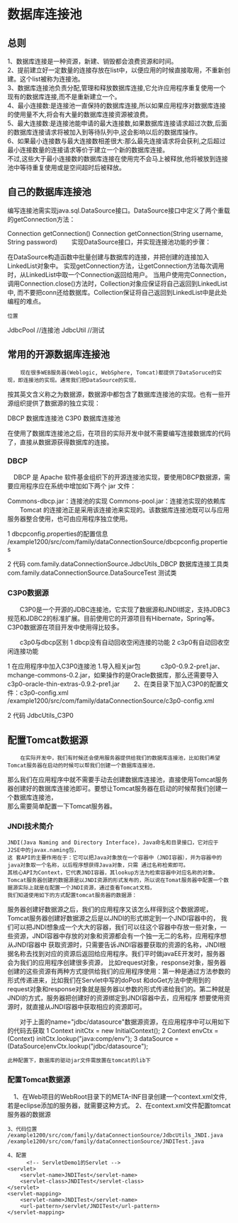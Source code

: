 # 数据库连接池

## 总则

1、数据库连接是一种资源，新建、销毁都会浪费资源和时间。  
2、提前建立好一定数量的连接存放在list中，以便应用的时候直接取用，不重新创建。这个list被称为连接池。  
3、数据库连接池负责分配,管理和释放数据库连接,它允许应用程序重复使用一个现有的数据库连接,而不是重新建立一个。  
4、最小连接数:是连接池一直保持的数据库连接,所以如果应用程序对数据库连接的使用量不大,将会有大量的数据库连接资源被浪费。  
5、最大连接数:是连接池能申请的最大连接数,如果数据库连接请求超过次数,后面的数据库连接请求将被加入到等待队列中,这会影响以后的数据库操作。  
6、如果最小连接数与最大连接数相差很大:那么最先连接请求将会获利,之后超过最小连接数量的连接请求等价于建立一个新的数据库连接。  
        不过,这些大于最小连接数的数据库连接在使用完不会马上被释放,他将被放到连接池中等待重复使用或是空间超时后被释放。  
        
## 自己的数据库连接池
编写连接池需实现java.sql.DataSource接口。DataSource接口中定义了两个重载的getConnection方法：

Connection getConnection()
Connection getConnection(String username, String password)
　　实现DataSource接口，并实现连接池功能的步骤：

在DataSource构造函数中批量创建与数据库的连接，并把创建的连接加入LinkedList对象中。
实现getConnection方法，让getConnection方法每次调用时，从LinkedList中取一个Connection返回给用户。
当用户使用完Connection，调用Connection.close()方法时，Collection对象应保证将自己返回到LinkedList中,
而不要把conn还给数据库。Collection保证将自己返回到LinkedList中是此处编程的难点。

    位置 
JdbcPool    //连接池
JdbcUtil    //测试

## 常用的开源数据库连接池
        现在很多WEB服务器(Weblogic, WebSphere, Tomcat)都提供了DataSoruce的实现，即连接池的实现。通常我们把DataSource的实现，
按其英文含义称之为数据源，数据源中都包含了数据库连接池的实现。也有一些开源组织提供了数据源的独立实现：

  DBCP 数据库连接池
  C3P0 数据库连接池
  
在使用了数据库连接池之后，在项目的实际开发中就不需要编写连接数据库的代码了，直接从数据源获得数据库的连接。

### DBCP
　DBCP 是 Apache 软件基金组织下的开源连接池实现，要使用DBCP数据源，需要应用程序应在系统中增加如下两个 jar 文件：

Commons-dbcp.jar：连接池的实现
Commons-pool.jar：连接池实现的依赖库
　　Tomcat 的连接池正是采用该连接池来实现的。该数据库连接池既可以与应用服务器整合使用，也可由应用程序独立使用。

1 dbcpconfig.properties的配置信息  
    /example1200/src/com/family/dataConnectionSource/dbcpconfig.properties

2 代码
    com.family.dataConnectionSource.JdbcUtils_DBCP  数据库连接工具类
    com.family.dataConnectionSource.DataSourceTest  测试类

### C3P0数据源
　　C3P0是一个开源的JDBC连接池，它实现了数据源和JNDI绑定，支持JDBC3规范和JDBC2的标准扩展。目前使用它的开源项目有Hibernate，Spring等。C3P0数据源在项目开发中使用得比较多。

　　c3p0与dbcp区别
1 dbcp没有自动回收空闲连接的功能
2 c3p0有自动回收空闲连接功能

1 在应用程序中加入C3P0连接池
   1.导入相关jar包
    　　　c3p0-0.9.2-pre1.jar、mchange-commons-0.2.jar，如果操作的是Oracle数据库，那么还需要导入c3p0-oracle-thin-extras-0.9.2-pre1.jar
　　2、在类目录下加入C3P0的配置文件：c3p0-config.xml
    /example1200/src/com/family/dataConnectionSource/c3p0-config.xml

2 代码
    JdbcUtils_C3P0

## 配置Tomcat数据源
        在实际开发中，我们有时候还会使用服务器提供给我们的数据库连接池，比如我们希望Tomcat服务器在启动的时候可以帮我们创建一个数据库连接池，  
那么我们在应用程序中就不需要手动去创建数据库连接池，直接使用Tomcat服务器创建好的数据库连接池即可。要想让Tomcat服务器在启动的时候帮我们创建一个数据库连接池，  
那么需要简单配置一下Tomcat服务器。

### JNDI技术简介
    JNDI(Java Naming and Directory Interface)，Java命名和目录接口，它对应于J2SE中的javax.naming包，  
    这 套API的主要作用在于：它可以把Java对象放在一个容器中（JNDI容器），并为容器中的java对象取一个名称，以后程序想获得Java对象，只需 通过名称检索即可。
    其核心API为Context，它代表JNDI容器，其lookup方法为检索容器中对应名称的对象。  
    Tomcat服务器创建的数据源是以JNDI资源的形式发布的，所以说在Tomat服务器中配置一个数据源实际上就是在配置一个JNDI资源，通过查看Tomcat文档，
    我们知道使用如下的方式配置tomcat服务器的数据源：

<Context>
  <Resource name="jdbc/datasource" auth="Container"
            type="javax.sql.DataSource" username="root" password="XDP"
            driverClassName="com.mysql.jdbc.Driver" 
            url="jdbc:mysql://localhost:3306/jdbcstudy"
            maxActive="8" maxIdle="4"/>
</Context>
    服务器创建好数据源之后，我们的应用程序又该怎么样得到这个数据源呢，Tomcat服务器创建好数据源之后是以JNDI的形式绑定到一个JNDI容器中的，
    我们可以把JNDI想象成一个大大的容器，我们可以往这个容器中存放一些对象，一些资源，JNDI容器中存放的对象和资源都会有一个独一无二的名称，应用程序想从JNDI容器中
    获取资源时，只需要告诉JNDI容器要获取的资源的名称，JNDI根据名称去找到对应的资源后返回给应用程序。我们平时做javaEE开发时，服务器会为我们的应用程序创建很多资源，
    比如request对象，response对象，服务器创建的这些资源有两种方式提供给我们的应用程序使用：第一种是通过方法参数的形式传递进来，比如我们在Servlet中写的doPost
    和doGet方法中使用到的request对象和response对象就是服务器以参数的形式传递给我们的。第二种就是JNDI的方式，服务器把创建好的资源绑定到JNDI容器中去，应用程序
    想要使用资源时，就直接从JNDI容器中获取相应的资源即可。

　　对于上面的name="jdbc/datasource"数据源资源，在应用程序中可以用如下的代码去获取
    1 Context initCtx = new InitialContext();
    2 Context envCtx = (Context) initCtx.lookup("java:comp/env");
    3 dataSource = (DataSource)envCtx.lookup("jdbc/datasource");

    此种配置下，数据库的驱动jar文件需放置在tomcat的lib下
    
### 配置Tomcat数据源
　1、在Web项目的WebRoot目录下的META-INF目录创建一个context.xml文件,若是eclipse添加的服务器，就需要这种方式。
  2、在context.xml文件配置tomcat服务器的数据源
  <Context>
   <Resource 
       name="jdbc/datasource" 
       auth="Container"
       type="javax.sql.DataSource" 
       username="root" 
       password="XDP"
       driverClassName="com.mysql.jdbc.Driver" 
       url="jdbc:mysql://localhost:3306/jdbcstudy"
       maxActive="8" 
       maxIdle="4"/>
</Context>

    3、代码位置
    /example1200/src/com/family/dataConnectionSource/JdbcUtils_JNDI.java
    /example1200/src/com/family/dataConnectionSource/JNDITest.java

    4、配置
          <!-- ServletDemo1的Servlet -->
    <servlet>
        <servlet-name>JNDITest</servlet-name>
        <servlet-class>JNDITest</servlet-class>
    </servlet>
    <servlet-mapping>
        <servlet-name>JNDITest</servlet-name>
        <url-pattern>/servlet/JNDITest</url-pattern>
    </servlet-mapping>





